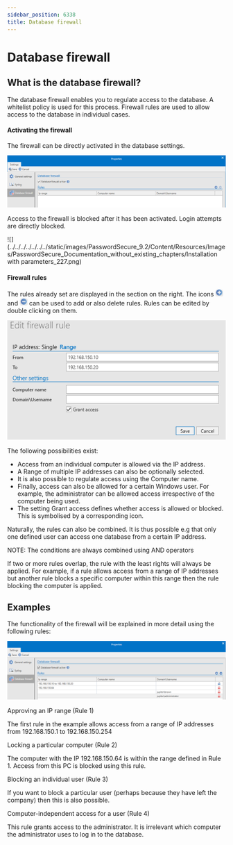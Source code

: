 ```yaml
---
sidebar_position: 6338
title: Database firewall
---
```


# Database firewall

## What is the database firewall?

The database firewall enables you to regulate access to the database. A whitelist policy is used for this process. Firewall rules are used to allow access to the database in individual cases.

#### Activating the firewall

The firewall can be directly activated in the database settings.

![database firewall](../../../../../../../static/images/PasswordSecure_9.2/Content/Resources/Images/Installation_with_parameters_226-en.png "database firewall")

Access to the firewall is blocked after it has been activated. Login attempts are directly blocked.

![](../../../../../../../static/images/PasswordSecure_9.2/Content/Resources/Images/PasswordSecure_Documentation_without_existing_chapters/Installation with parameters_227.png)

#### Firewall rules

The rules already set are displayed in the section on the right. The icons ![](../../../../../../../static/images/PasswordSecure_9.2/Content/Resources/Images/+.png) and ![](../../../../../../../static/images/PasswordSecure_9.2/Content/Resources/Images/-.png) can be used to add or also delete rules. Rules can be edited by double clicking on them.

![firewall rule](../../../../../../../static/images/PasswordSecure_9.2/Content/Resources/Images/Installation_with_parameters_230-en.png "firewall rule")

The following possibilities exist:

* Access from an individual computer is allowed via the IP address.
* A Range of multiple IP addresses can also be optionally selected.
* It is also possible to regulate access using the Computer name.
* Finally, access can also be allowed for a certain Windows user. For example, the administrator can be allowed access irrespective of the computer being used.
* The setting Grant access defines whether access is allowed or blocked. This is symbolised by a corresponding icon.

Naturally, the rules can also be combined. It is thus possible e.g that only one defined user can access one database from a certain IP address.

NOTE: The conditions are always combined using AND operators

If two or more rules overlap, the rule with the least rights will always be applied. For example, if a rule allows access from a range of IP addresses but another rule blocks a specific computer within this range then the rule blocking the computer is applied.

## Examples

The functionality of the firewall will be explained in more detail using the following rules:

![defined firewall rules](../../../../../../../static/images/PasswordSecure_9.2/Content/Resources/Images/Installation_with_parameters_231-en.png "defined firewall rules")

Approving an IP range (Rule 1)

The first rule in the example allows access from a range of IP addresses from 192.168.150.1 to 192.168.150.254

Locking a particular computer (Rule 2)

The computer with the IP 192.168.150.64 is within the range defined in Rule 1. Access from this PC is blocked using this rule.

Blocking an individual user (Rule 3)

If you want to block a particular user (perhaps because they have left the company) then this is also possible.

Computer-independent access for a user (Rule 4)

This rule grants access to the administrator. It is irrelevant which computer the administrator uses to log in to the database.
